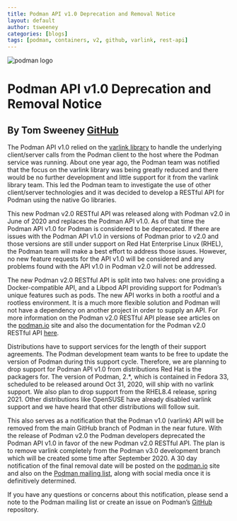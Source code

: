 ```yaml
---
title: Podman API v1.0 Deprecation and Removal Notice
layout: default
author: tsweeney
categories: [blogs]
tags: [podman, containers, v2, github, varlink, rest-api]
---
```


![podman logo](../static/vectors/raw/podman.svg)

# Podman API v1.0 Deprecation and Removal Notice

## By Tom Sweeney [GitHub](https://github.com/TomSweeneyRedhat)

The Podman API v1.0 relied on the [varlink library](https://github.com/varlink/libvarlink) to handle the underlying client/server calls from the Podman client to the host where the Podman service was running. About one year ago, the Podman team was notified that the focus on the varlink library was being greatly reduced and there would be no further development and little support for it from the varlink library team. This led the Podman team to investigate the use of other client/server technologies and it was decided to develop a RESTful API for Podman using the native Go libraries.

<!--truncate-->

This new Podman v2.0 RESTful API was released along with Podman v2.0 in June of 2020 and replaces the Podman API v1.0. As of that time the Podman API v1.0 for Podman is considered to be deprecated. If there are issues with the Podman API v1.0 in versions of Podman prior to v2.0 and those versions are still under support on Red Hat Enterprise Linux (RHEL), the Podman team will make a best effort to address those issues. However, no new feature requests for the API v1.0 will be considered and any problems found with the API v1.0 in Podman v2.0 will not be addressed.

The new Podman v2.0 RESTful API is split into two halves: one providing a Docker-compatible API, and a Libpod API providing support for Podman’s unique features such as pods. The new API works in both a rootful and a rootless environment. It is a much more flexible solution and Podman will not have a dependency on another project in order to supply an API. For more information on the Podman v2.0 RESTful API please see articles on the [podman.io](https://podman.io/) site and also the documentation for the Podman v2.0 RESTful API [here](https://docs.podman.io/en/latest/Reference.html).

Distributions have to support services for the length of their support agreements. The Podman development team wants to be free to update the version of Podman during this support cycle. Therefore, we are planning to drop support for Podman API v1.0 from distributions Red Hat is the packagers for. The version of Podman, 2.\*, which is contained in Fedora 33, scheduled to be released around Oct 31, 2020, will ship with no varlink support. We also plan to drop support from the RHEL8.4 release, spring 2021. Other distributions like OpenSUSE have already disabled varlink support and we have heard that other distributions will follow suit.

This also serves as a notification that the Podman v1.0 (varlink) API will be removed from the main GitHub branch of Podman in the near future. With the release of Podman v2.0 the Podman developers deprecated the Podman API v1.0 in favor of the new Podman v2.0 RESTful API. The plan is to remove varlink completely from the Podman v3.0 development branch which will be created some time after September 2020. A 30 day notification of the final removal date will be posted on the [podman.io](https://podman.io) site and also on the [Podman mailing list](https://lists.podman.io/admin/lists/podman.lists.podman.io/), along with social media once it is definitively determined.

If you have any questions or concerns about this notification, please send a note to the Podman mailing list or create an issue on Podman’s [GitHub](https://github.com/containers/podman/issues) repository.
